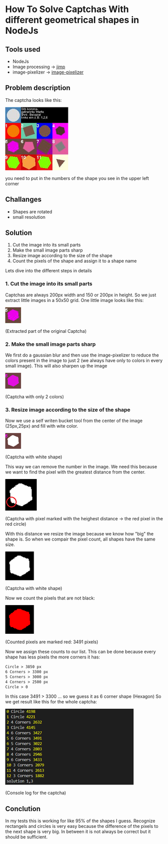 # How To Solve Captchas With different geometrical shapes in NodeJs #

## Tools used ##
* NodeJs
* Image processing -> [jimp](https://github.com/oliver-moran/jimp)
* image-pixelizer -> [image-pixelizer](https://www.npmjs.com/package/image-pixelizer)

## Problem description ##

The captcha looks like this:

![ks](/docs/filejoker.png)

you need to put in the numbers of the shape you see in the upper left corner

## Challanges ##
* Shapes are rotated
* small resolution

## Solution ##
1. Cut the image into its small parts
2. Make the small image parts sharp
3. Resize image according to the size of the shape
4. Count the pixels of the shape and assign it to a shape name

Lets dive into the different steps in details

### 1. Cut the image into its small parts ###
Captchas are always 200px width and 150 or 200px in height. So we just extract little images in a 50x50 grid. One little image looks like this:

![ks](/docs/out5.png)

(Extracted part of the original Captcha)

### 2. Make the small image parts sharp ###
We first do a gaussian blur and then use the image-pixelizer to reduce the colors present in the image to just 2 (we always have only to colors in every small image).
This will also sharpen up the image

![ks](/docs/out5_1.png)

(Captcha with only 2 colors)

### 3. Resize image according to the size of the shape ###
Now we use a self writen bucket tool from the center of the image (25px,25px) and fill with wite color.

![ks](/docs/out5_2.png)

(Captcha with white shape)


This way we can remove the number in the image. We need this because we want to find the pixel with the greatest distance from the center.

![ks](/docs/out5_3_withDistance.png)

(Captcha with pixel marked with the heighest distance -> the red pixel in the red circle)


With this distance we resize the image because we know how "big" the shape is. So when we compair the pixel count, all shapes have the same size. 

![ks](/docs/out5_4.png)

(Captcha with white shape)


Now we count the pixels that are not black:

![ks](/docs/out5_5.png)

(Counted pixels are marked red: 3491 pixels)

Now we assign these counts to our list. This can be done because every shape has less pixels the more corners it has:

```
Circle > 3850 px
6 Corners > 3300 px
5 Corners > 3000 px
4 Corners > 2500 px
Circle > 0
```

In this case 3491 > 3300 ... so we guess it as 6 corner shape (Hexagon) 
So we get result like this for the whole captcha:

![ks](/docs/consoleOutFilejoker.PNG)

(Console log for the captcha)

## Conclution ##

In my tests this is working for like 95% of the shapes I guess. Recognize rectangels and circles is very easy because the difference of the pixels to the next shape is very big. 
In between it is not always be correct but it should be sufficient. 
